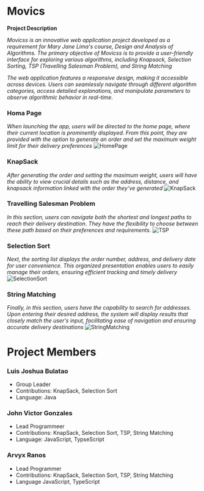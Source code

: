 # **Movics**
**Project Description**

_Movicss is an innovative web application project developed as a requirement for Mary Jane Lima's course, Design and Analysis of Algorithms. The primary objective of Movicss is to provide a user-friendly interface for exploring various algorithms, including Knapsack, Selection Sorting, TSP (Travelling Salesman Problem), and String Matching_

_The web application features a responsive design, making it accessible across devices. Users can seamlessly navigate through different algorithm categories, access detailed explanations, and manipulate parameters to observe algorithmic behavior in real-time._

### Homa Page
_When launching the app, users will be directed to the home page, where their current location is prominently displayed. From this point, they are provided with the option to generate an order and set the maximum weight limit for their delivery preferences_
![HomePage](https://github.com/LuisBulatao/2BSCS-1/assets/115807743/179d2dc9-a489-4e33-b840-9b4c131e8d76)

### KnapSack
_After generating the order and setting the maximum weight, users will have the ability to view crucial details such as the address, distance, and knapsack information linked with the order they've generated_
![KnapSack](https://github.com/LuisBulatao/2BSCS-1/assets/115807743/c2339583-4983-4bfb-86e5-d63cbfb87ade)

### Travelling Salesman Problem
_In this section, users can navigate both the shortest and longest paths to reach their delivery destination. They have the flexibility to choose between these path based on their preferences and requirements._
![TSP](https://github.com/LuisBulatao/2BSCS-1/assets/115807743/9ecb2f15-85d0-4363-8b6c-8297247bf370)

### Selection Sort
_Next, the sorting list displays the order number, address, and delivery date for user convenience. This organized presentation enables users to easily manage their orders, ensuring efficient tracking and timely delivery_
![SelectionSort](https://github.com/LuisBulatao/2BSCS-1/assets/115807743/a8d49b55-88c8-4d79-8f33-697f0b968eb9)

### String Matching
_Finally, in this section, users have the capability to search for addresses. Upon entering their desired address, the system will display results that closely match the user's input, facilitating ease of navigation and ensuring accurate delivery destinations_
![StringMatching](https://github.com/LuisBulatao/2BSCS-1/assets/115807743/a0148193-b8bf-461c-a779-9e3e05b9bb28)


# **Project Members**
### Luis Joshua Bulatao 
 * Group Leader
 * Contributions: KnapSack, Selection Sort
 * Language: Java
### John Victor Gonzales
  * Lead Programmeer
  * Contributions: KnapSack, Selection Sort, TSP, String Matching
  * Language: JavaScript, TypseScript 
### Arvyx Ranos
  * Lead Programmer
  * Contributions: KnapSack, Selection Sort, TSP, String Matching
  * Language JavaScript, TypeScript












